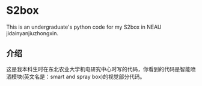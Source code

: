 # S2box
This is an undergraduate's python code for my S2box in NEAU jidainyanjiuzhongxin.
## 介绍
这是我本科生时在东北农业大学机电研究中心时写的代码，你看到的代码是智能喷洒模块(英文名是：smart and spray box)的视觉部分代码。
